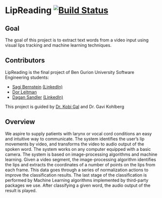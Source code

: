 LipReading [![Build Status](https://secure.travis-ci.org/sagioto/LipReading.png)](http://travis-ci.org/sagioto/LipReading)
==========

## Goal

The goal of this project is to extract text words from a video input using visual lips tracking and machine learning techniques.

## Contributors

LipReading is the final project of Ben Gurion University Software Engineering students:
* [Sagi Bernstein](https://github.com/sagioto) [(LinkedIn)](http://www.linkedin.com/profile/view?id=103685568)
* [Dor Leitman](https://github.com/dorleitman)
* [Dagan Sandler](https://github.com/dagansandler) [(LinkedIn)](http://www.linkedin.com/profile/view?id=95457922)

This project is guided by [Dr. Kobi Gal](http://www.eecs.harvard.edu/~gal/) and Dr. Gavi Kohlberg

## Overview

We aspire to supply patients with larynx or vocal cord conditions an easy and intuitive way to communicate.
The system identifies the user’s lip movements by video, and transforms the video to audio output of the spoken word. The system works on any computer equipped with a basic camera.
The system is based on image-processing algorithms and machine learning.
Given a video segment, the image-processing algorithm identifies the lips and extracts the coordinates of a number of points on the lips from each frame.
This data goes through a series of normalization actions to improve the classification results.
The last stage of the classification is performed by Machine Learning algorithms implemented by third-party packages we use.
After classifying a given word, the audio output of the result is played.
